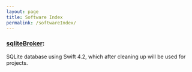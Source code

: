 ```yaml
---
layout: page
title: Software Index
permalink: /softwareIndex/
---
```



### [sqliteBroker](https://github.com/mchirico/sqliteBroker):

SQLite database using Swift 4.2, which after cleaning up will be used
for projects.


